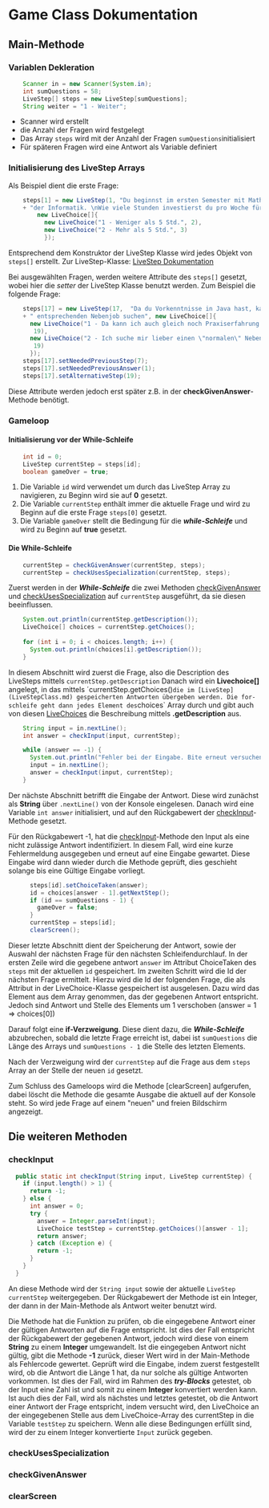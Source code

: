 # Game Class Dokumentation

## Main-Methode

### Variablen Dekleration

```java
    Scanner in = new Scanner(System.in);
    int sumQuestions = 58;
    LiveStep[] steps = new LiveStep[sumQuestions];
    String weiter = "1 - Weiter";
```

+ Scanner wird erstellt
+ die Anzahl der Fragen wird festgelegt
+ Das Array `steps` wird mit der Anzahl der Fragen `sumQuestions`initialisiert
+ Für späteren Fragen wird eine Antwort als Variable definiert  

### Initialisierung des LiveStep Arrays

Als Beispiel dient die erste Frage:

```java
    steps[1] = new LiveStep(1, "Du beginnst im ersten Semester mit Mathematische Grundalagen "
    + "der Informatik. \nWie viele Stunden investierst du pro Woche für Mathe?",
        new LiveChoice[]{
          new LiveChoice("1 - Weniger als 5 Std.", 2),
          new LiveChoice("2 - Mehr als 5 Std.", 3)
          });
```

Entsprechend dem Konstruktor der LiveStep Klasse wird jedes Objekt von `steps[]` erstellt.
Zur LiveStep-Klasse: [LiveStep Dokumentation](LiveStepClass.md)

Bei ausgewählten Fragen, werden weitere Attribute des `steps[]` gesetzt, wobei hier die *setter* der LiveStep Klasse benutzt werden.
Zum Beispiel die folgende Frage:

```java
    steps[17] = new LiveStep(17,  "Da du Vorkenntnisse in Java hast, kannst du nach einem"
    + " entsprechenden Nebenjob suchen", new LiveChoice[]{
      new LiveChoice("1 - Da kann ich auch gleich noch Praxiserfahrung sammeln, das klingt gut",
       19),
      new LiveChoice("2 - Ich suche mir lieber einen \"normalen\" Nebenjob und gehe kellnern",
       19)
      });
    steps[17].setNeededPreviousStep(7);
    steps[17].setNeededPreviousAnswer(1);
    steps[17].setAlternativeStep(19);
```

Diese Attribute werden jedoch erst später z.B. in der **checkGivenAnswer**-Methode benötigt.

### Gameloop

#### Initialisierung vor der While-Schleife

```java
    int id = 0;
    LiveStep currentStep = steps[id];
    boolean gameOver = true;
```

1. Die Variable `id` wird verwendet um durch das LiveStep Array zu navigieren, zu Beginn wird sie auf **0** gesetzt.
2. Die Variable `currentStep` enthält immer die aktuelle Frage und wird zu Beginn auf die erste Frage `steps[0]` gesetzt.
3. Die Variable `gameOver` stellt die Bedingung für die ***while-Schleife*** und wird zu Beginn auf **true** gesetzt.

#### Die While-Schleife

```java
    currentStep = checkGivenAnswer(currentStep, steps);
    currentStep = checkUsesSpecialization(currentStep, steps);
```

Zuerst werden in der ***While-Schleife*** die zwei Methoden [checkGivenAnswer](GameClass.md/checkGivenAnswer) und [checkUsesSpecialization](GameClass.md/checkUsesSpecialization) auf `currentStep` 
ausgeführt, da sie diesen beeinflussen.

```java
    System.out.println(currentStep.getDescription());
    LiveChoice[] choices = currentStep.getChoices();
     
    for (int i = 0; i < choices.length; i++) {
      System.out.println(choices[i].getDescription());
    }
```
In diesem Abschnitt wird zuerst die Frage, also die Description des LiveSteps mittels `currentStep.getDescription` Danach wird ein **Livechoice[]** angelegt, in das mittels 
´currentStep.getChoices()` die im [LiveStep](LiveStepClass.md) gespeicherten Antworten übergeben werden. Die for-schleife geht dann jedes Element des `choices` Array durch und gibt 
auch von diesen [LiveChoices](LiveChoiceClass.md) die Beschreibung mittels **.getDescription** aus.


```java
    String input = in.nextLine();
    int answer = checkInput(input, currentStep);

    while (answer == -1) {
      System.out.println("Fehler bei der Eingabe. Bite erneut versuchen:");
      input = in.nextLine();
      answer = checkInput(input, currentStep);
    }
```
Der nächste Abschnitt betrifft die Eingabe der Antwort. Diese wird zunächst als **String** über `.nextLine()` von der Konsole eingelesen.
Danach wird eine Variable `int answer` initialisiert, und auf den Rückgabewert der [checkInput](GameClass.md/checkInput)-Methode gesetzt.

Für den Rückgabewert -1, hat die [checkInput](GameClass.md/checkInput)-Methode den Input als eine nicht zulässige Antwort indentifiziert. In diesem Fall, wird eine kurze Fehlermeldung
ausgegeben und erneut auf eine Eingabe gewartet. Diese Eingabe wird dann wieder durch die Methode geprüft, dies geschieht solange bis eine Gültige Eingabe vorliegt.

```java
      steps[id].setChoiceTaken(answer);
      id = choices[answer - 1].getNextStep();
      if (id == sumQuestions - 1) {
        gameOver = false;
      }
      currentStep = steps[id];
	  clearScreen(); 
```

Dieser letzte Abschnitt dient der Speicherung der Antwort, sowie der Auswahl der nächsten Frage für den nächsten Schleifendurchlauf. 
In der ersten Zeile wird die gegebene antwort `answer` im Attribut ChoiceTaken des `steps` mit der aktuellen `id` gespeichert.
Im zweiten Schritt wird die Id der nächsten Frage ermittelt. Hierzu wird die Id der folgenden Frage, die als Attribut in der LiveChoice-Klasse gespeichert ist ausgelesen. 
Dazu wird das Element aus dem Array genommen, das der gegebenen Antwort entspricht. Jedoch sind Antwort und Stelle des Elements um 1 verschoben (answer = 1 => choices[0])

Darauf folgt eine **if-Verzweigung**. Diese dient dazu, die ***While-Schleife*** abzubrechen, sobald die letzte Frage erreicht ist, dabei ist `sumQuestions` die Länge des Arrays
und `sumQuestions - 1` die Stelle des letzten Elements.

Nach der Verzweigung wird der `currentStep` auf die Frage aus dem `steps` Array an der Stelle der neuen `id` gesetzt.

Zum Schluss des Gameloops wird die Methode [clearScreen] aufgerufen, dabei löscht die Methode die gesamte Ausgabe die aktuell auf der Konsole steht. So wird jede Frage auf einem
"neuen" und freien Bildschirm angezeigt.

## Die weiteren Methoden

### checkInput

```java
  public static int checkInput(String input, LiveStep currentStep) {
    if (input.length() > 1) {
      return -1;
    } else {
      int answer = 0;
      try {
        answer = Integer.parseInt(input);
        LiveChoice testStep = currentStep.getChoices()[answer - 1];
        return answer;
      } catch (Exception e) {
        return -1;
      }
    }
  }
```

An diese Methode wird der `String input` sowie der aktuelle `LiveStep currentStep` weitergegeben. Der Rückgabewert der Methode ist ein Integer, der dann in der Main-Methode als Antwort weiter benutzt wird.

Die Methode hat die Funktion zu prüfen, ob die eingegebene Antwort einer der gültigen Antworten auf die Frage entspricht. Ist dies der Fall entspricht der Rückgabewert der gegebenen
Antwort, jedoch wird diese von einem **String** zu einem **Integer** umgewandelt. Ist die eingegeben Antwort nicht gültig, gibt die Methode **-1** zurück, dieser Wert wird in der
Main-Methode als Fehlercode gewertet.
Geprüft wird die Eingabe, indem zuerst festgestellt wird, ob die Antwort die Länge 1 hat, da nur solche als gültige Antworten vorkommen. Ist dies der Fall, wird im Rahmen des ***try-Blocks***
getestet, ob der Input eine Zahl ist und somit zu einem **Integer** konvertiert werden kann. Ist auch dies der Fall, wird als nächstes und letztes getestet, ob die Antwort einer Antwort
der Frage entspricht, indem versucht wird, den LiveChoice an der eingegebenen Stelle aus dem LiveChoice-Array des currentStep in die Variable `testStep` zu speichern.
Wenn alle diese Bedingungen erfüllt sind, wird der zu einem Integer konvertierte `Input` zurück gegeben.

### checkUsesSpecialization

### checkGivenAnswer

### clearScreen


